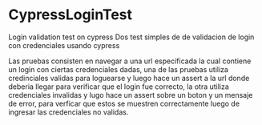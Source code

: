 # CypressLoginTest
Login validation test on cypress
Dos test simples de de validacion de login con credenciales usando cypress

Las pruebas consisten en navegar a una url especificada la cual contiene un login con ciertas credenciales dadas, una de las pruebas utiliza credinciales validas para loguearse y luego hace un assert a la url donde deberia llegar para verificar que el login fue correcto, la otra utiliza credenciales invalidas y lugo hace un assert sobre un boton y un mensaje de error, para verficar que estos se muestren correctamente luego de ingresar las credenciales no validas.

